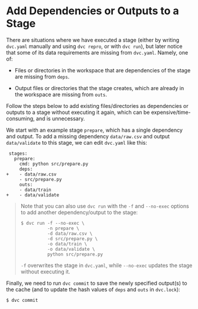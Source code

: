 # Add Dependencies or Outputs to a Stage

There are situations where we have executed a stage (either by writing
`dvc.yaml` manually and using `dvc repro`, or with `dvc run`), but later notice
that some of its data requirements are missing from `dvc.yaml`. Namely, one of:

- Files or directories in the <abbr>workspace</abbr> that are dependencies of
  the stage are missing from `deps`.

- Output files or directories that the stage creates, which are already in the
  workspace are missing from `outs`.

Follow the steps below to add existing files/directories as
<abbr>dependencies</abbr> or <abbr>outputs</abbr> to a stage without executing
it again, which can be expensive/time-consuming, and is unnecessary.

We start with an example stage `prepare`, which has a single dependency and
output. To add a missing dependency `data/raw.csv` and output `data/validate` to
this stage, we can edit `dvc.yaml` like this:

```git
 stages:
   prepare:
     cmd: python src/prepare.py
     deps:
+    - data/raw.csv
     - src/prepare.py
     outs:
     - data/train
+    - data/validate
```

> Note that you can also use `dvc run` with the `-f` and `--no-exec` options to
> add another dependency/output to the stage:
>
> ```dvc
> $ dvc run -f --no-exec \
>           -n prepare \
>           -d data/raw.csv \
>           -d src/prepare.py \
>           -o data/train \
>           -o data/validate \
>           python src/prepare.py
> ```
>
> `-f` overwrites the stage in `dvc.yaml`, while `--no-exec` updates the stage
> without executing it.

Finally, we need to run `dvc commit` to save the newly specified output(s) to
the <abbr>cache</abbr> (and to update the hash values of `deps` and `outs` in
`dvc.lock`):

```dvc
$ dvc commit
```
